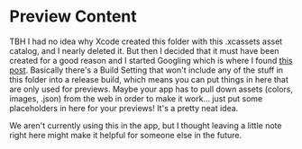 #  Preview Content
TBH I had no idea why Xcode created this folder with this .xcassets asset catalog, and I nearly deleted it. But then I decided that it must have been created for a good reason and I started Googling which is where I found [this post](https://www.avanderlee.com/xcode/development-assets-preview-catalog/). Basically there's a Build Setting that won't include any of the stuff in this folder into a release build, which means you can put things in here that are only used for previews. Maybe your app has to pull down assets (colors, images, .json) from the web in order to make it work... just put some placeholders in here for your previews! It's a pretty neat idea.

We aren't currently using this in the app, but I thought leaving a little note right here might make it helpful for someone else in the future.